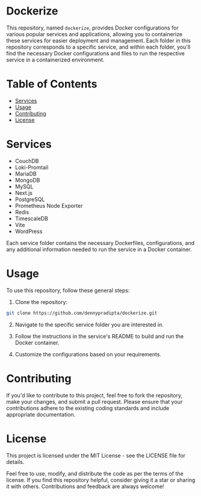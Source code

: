 # Dockerize

This repository, named `dockerize`, provides Docker configurations for various popular services and applications, allowing you to containerize these services for easier deployment and management. Each folder in this repository corresponds to a specific service, and within each folder, you'll find the necessary Docker configurations and files to run the respective service in a containerized environment.

# Table of Contents

- [Services](#services)
- [Usage](#usage)
- [Contributing](#contributing)
- [License](#contributing)

# Services

- CouchDB
- Loki-Promtail
- MariaDB
- MongoDB
- MySQL
- Next.js
- PostgreSQL
- Prometheus Node Exporter
- Redis
- TimescaleDB
- Vite
- WordPress

Each service folder contains the necessary Dockerfiles, configurations, and any additional information needed to run the service in a Docker container.

# Usage

To use this repository, follow these general steps:

1. Clone the repository:

```bash
git clone https://github.com/dennypradipta/dockerize.git
```

2. Navigate to the specific service folder you are interested in.

3. Follow the instructions in the service's README to build and run the Docker container.

4. Customize the configurations based on your requirements.

# Contributing

If you'd like to contribute to this project, feel free to fork the repository, make your changes, and submit a pull request. Please ensure that your contributions adhere to the existing coding standards and include appropriate documentation.

# License

This project is licensed under the MIT License - see the LICENSE file for details.

Feel free to use, modify, and distribute the code as per the terms of the license. If you find this repository helpful, consider giving it a star or sharing it with others. Contributions and feedback are always welcome!
